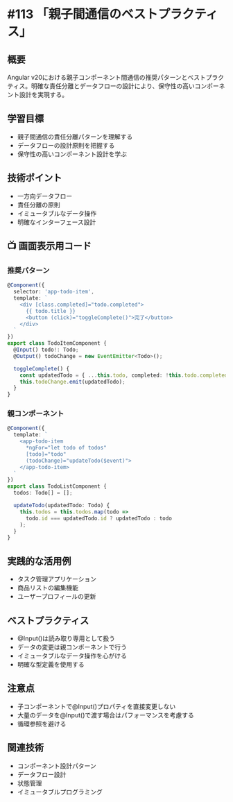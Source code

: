 # #113 「親子間通信のベストプラクティス」

## 概要
Angular v20における親子コンポーネント間通信の推奨パターンとベストプラクティス。明確な責任分離とデータフローの設計により、保守性の高いコンポーネント設計を実現する。

## 学習目標
- 親子間通信の責任分離パターンを理解する
- データフローの設計原則を把握する
- 保守性の高いコンポーネント設計を学ぶ

## 技術ポイント
- 一方向データフロー
- 責任分離の原則
- イミュータブルなデータ操作
- 明確なインターフェース設計

## 📺 画面表示用コード

### 推奨パターン
```typescript
@Component({
  selector: 'app-todo-item',
  template: `
    <div [class.completed]="todo.completed">
      {{ todo.title }}
      <button (click)="toggleComplete()">完了</button>
    </div>
  `
})
export class TodoItemComponent {
  @Input() todo!: Todo;
  @Output() todoChange = new EventEmitter<Todo>();

  toggleComplete() {
    const updatedTodo = { ...this.todo, completed: !this.todo.completed };
    this.todoChange.emit(updatedTodo);
  }
}
```

### 親コンポーネント
```typescript
@Component({
  template: `
    <app-todo-item 
      *ngFor="let todo of todos"
      [todo]="todo"
      (todoChange)="updateTodo($event)">
    </app-todo-item>
  `
})
export class TodoListComponent {
  todos: Todo[] = [];

  updateTodo(updatedTodo: Todo) {
    this.todos = this.todos.map(todo => 
      todo.id === updatedTodo.id ? updatedTodo : todo
    );
  }
}
```

## 実践的な活用例
- タスク管理アプリケーション
- 商品リストの編集機能
- ユーザープロフィールの更新

## ベストプラクティス
- @Input()は読み取り専用として扱う
- データの変更は親コンポーネントで行う
- イミュータブルなデータ操作を心がける
- 明確な型定義を使用する

## 注意点
- 子コンポーネントで@Input()プロパティを直接変更しない
- 大量のデータを@Input()で渡す場合はパフォーマンスを考慮する
- 循環参照を避ける

## 関連技術
- コンポーネント設計パターン
- データフロー設計
- 状態管理
- イミュータブルプログラミング
